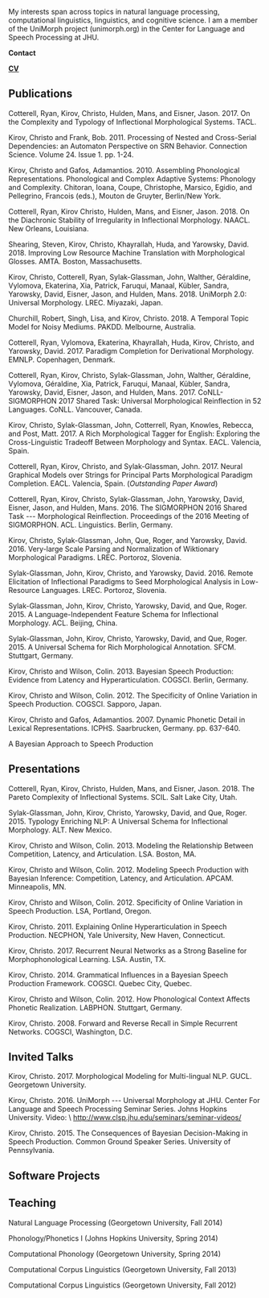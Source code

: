 My interests span across topics in natural language processing, computational linguistics, linguistics, and cognitive science. I am a member of the UniMorph project (unimorph.org) in the Center for Language and Speech Processing at JHU.

**Contact**

[**CV**](cv/latest.pdf)

## Publications

Cotterell, Ryan, Kirov, Christo, Hulden, Mans, and Eisner, Jason. 2017. On the Complexity and Typology of Inflectional Morphological Systems. TACL.

Kirov, Christo and Frank, Bob. 2011. Processing of Nested and Cross-Serial Dependencies: an Automaton Perspective on SRN Behavior.
Connection Science. Volume 24. Issue 1. pp. 1-24. 

Kirov, Christo and Gafos, Adamantios. 2010. Assembling Phonological Representations. Phonological and Complex Adaptive Systems: Phonology and Complexity. Chitoran, Ioana, Coupe, Christophe, Marsico, Egidio, and Pellegrino, Francois (eds.), Mouton de Gruyter, Berlin/New York. 

Cotterell, Ryan,  Kirov Christo, Hulden, Mans, and Eisner, Jason. 2018. On the Diachronic Stability of Irregularity in Inflectional Morphology. NAACL. New Orleans, Louisiana.

Shearing, Steven, Kirov, Christo,  Khayrallah, Huda, and Yarowsky, David. 2018. Improving Low Resource Machine Translation with Morphological Glosses. AMTA. Boston, Massachusetts.

Kirov, Christo, Cotterell, Ryan, Sylak-Glassman, John,  Walther, Géraldine,  Vylomova, Ekaterina, Xia, Patrick,  Faruqui,  Manaal,  Kübler, Sandra, Yarowsky, David,  Eisner, Jason, and Hulden, Mans. 2018. UniMorph 2.0: Universal Morphology.  LREC. Miyazaki, Japan.

Churchill, Robert, Singh, Lisa, and Kirov, Christo. 2018. A Temporal Topic Model for Noisy Mediums. PAKDD. Melbourne, Australia.

Cotterell, Ryan, Vylomova, Ekaterina, Khayrallah, Huda,  Kirov, Christo,  and Yarowsky, David. 2017. Paradigm Completion for Derivational Morphology. EMNLP. Copenhagen, Denmark.

Cotterell, Ryan,  Kirov, Christo, Sylak-Glassman, John,  Walther, Géraldine,  Vylomova, Géraldine, Xia, Patrick,  Faruqui,  Manaal,  Kübler, Sandra, Yarowsky, David,  Eisner, Jason, and Hulden, Mans. 2017. CoNLL-SIGMORPHON 2017 Shared Task: Universal Morphological Reinflection in 52 Languages. CoNLL. Vancouver, Canada.

Kirov, Christo, Sylak-Glassman, John, Cotterrell, Ryan, Knowles, Rebecca, and Post, Matt. 2017. A Rich Morphological Tagger for English: Exploring the Cross-Linguistic Tradeoff Between Morphology and Syntax. EACL. Valencia, Spain.

Cotterell, Ryan, Kirov, Christo, and Sylak-Glassman, John. 2017. Neural Graphical Models over Strings for Principal Parts Morphological Paradigm Completion. EACL. Valencia, Spain. (*Outstanding Paper Award*)

Cotterell, Ryan, Kirov, Christo, Sylak-Glassman, John, Yarowsky, David, Eisner, Jason, and Hulden, Mans. 2016. The SIGMORPHON 2016 Shared Task --- Morphological Reinflection. Proceedings of the 2016 Meeting of SIGMORPHON. ACL. Linguistics. Berlin, Germany.

Kirov, Christo, Sylak-Glassman, John, Que, Roger, and Yarowsky, David. 2016. Very-large Scale Parsing and Normalization of Wiktionary Morphological Paradigms.  LREC. Portoroz, Slovenia.

Sylak-Glassman, John, Kirov, Christo, and Yarowsky, David. 2016. Remote Elicitation of Inflectional Paradigms to Seed Morphological Analysis in Low-Resource Languages. LREC. Portoroz, Slovenia.

Sylak-Glassman, John, Kirov, Christo, Yarowsky, David, and Que, Roger. 2015. A Language-Independent Feature Schema for Inflectional Morphology. ACL. Beijing, China.

Sylak-Glassman, John, Kirov, Christo, Yarowsky, David, and Que, Roger. 2015. A Universal Schema for Rich Morphological Annotation.  SFCM. Stuttgart, Germany.

Kirov, Christo and Wilson, Colin. 2013. Bayesian Speech Production: Evidence from Latency and Hyperarticulation. COGSCI. Berlin, Germany.

Kirov, Christo and Wilson, Colin. 2012. The Specificity of Online Variation in Speech Production. COGSCI. Sapporo, Japan.

Kirov, Christo and Gafos, Adamantios. 2007. Dynamic Phonetic Detail in Lexical Representations. ICPHS. Saarbrucken, Germany. pp. 637-640.

A Bayesian Approach to Speech Production

## Presentations

Cotterell, Ryan, Kirov, Christo, Hulden, Mans, and Eisner, Jason. 2018. The Pareto Complexity of Inflectional Systems. SCIL. Salt Lake City, Utah.

Sylak-Glassman, John, Kirov, Christo, Yarowsky, David, and Que, Roger. 2015. Typology Enriching NLP: A Universal Schema for Inflectional Morphology. ALT. New Mexico.

Kirov, Christo and Wilson, Colin. 2013. Modeling the Relationship Between Competition, Latency, and Articulation. LSA. Boston, MA.

Kirov, Christo and Wilson, Colin. 2012. Modeling Speech Production with Bayesian Inference:  Competition, Latency, and Articulation. APCAM. Minneapolis, MN.

Kirov, Christo and Wilson, Colin. 2012.  Specificity of Online Variation in Speech Production.  LSA, Portland, Oregon.

Kirov, Christo. 2011. Explaining Online Hyperarticulation in Speech Production. NECPHON, Yale University, New Haven, Connecticut.

Kirov, Christo. 2017. Recurrent Neural Networks as a Strong Baseline for Morphophonological Learning. LSA. Austin, TX. 

Kirov, Christo. 2014. Grammatical Influences in a Bayesian Speech Production Framework. COGSCI. Quebec City, Quebec.

Kirov, Christo and Wilson, Colin. 2012. How Phonological Context Affects Phonetic Realization.  LABPHON. Stuttgart, Germany.

Kirov, Christo. 2008. Forward and Reverse Recall in Simple Recurrent Networks. COGSCI, Washington, D.C.

## Invited Talks

Kirov, Christo. 2017. Morphological Modeling for Multi-lingual NLP. GUCL. Georgetown University.

Kirov, Christo. 2016. UniMorph --- Universal Morphology at JHU. Center For Language and Speech Processing Seminar Series. Johns Hopkins University. Video: \\
http://www.clsp.jhu.edu/seminars/seminar-videos/

Kirov, Christo. 2015. The Consequences of Bayesian Decision-Making in Speech Production. Common Ground Speaker Series. University of Pennsylvania.


## Software Projects

## Teaching

Natural Language Processing (Georgetown University, Fall 2014)

Phonology/Phonetics I (Johns Hopkins University, Spring 2014)

Computational Phonology (Georgetown University, Spring 2014)

Computational Corpus Linguistics (Georgetown University, Fall 2013)

Computational Corpus Linguistics (Georgetown University, Fall 2012)
